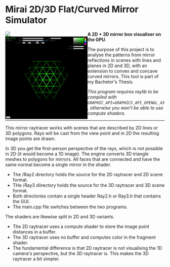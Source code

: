 # Mirai 2D/3D Flat/Curved Mirror Simulator

<img align="left" style="width:260px" src="https://github.com/arceryz/Mirai/blob/master/demo3d.gif" width="288px">
<img align="left" style="width:260px" src="https://github.com/arceryz/Mirai/blob/master/demo2d.gif" width="288px">

**A 2D + 3D mirror box visualiser on the GPU**.

The purpose of this project is to analyse the patterns from mirror reflections in scenes with lines and planes in 2D and 3D, with an extension to convex and concave curved mirrors. This tool is part of my Bachelor's Thesis.

*This program requires raylib to be compiled with `GRAPHIC_API=GRAPHICS_API_OPENGL_43`, otherwise you won't be able to use compute shaders.*

---

This mirror raytracer works with scenes that are described by 2D lines or 3D polygons. Rays will be cast from the view point and in 2D the resulting image points are drawn.

In 3D you get the first-person perspective of the rays, which is not possible in 2D (it would become a 1D image). The engine converts 3D triangle meshes to polygons for mirrors. All faces that are connected and have the same normal become a single mirror in the shader.

- The /Ray2 directory holds the source for the 2D raytracer and 2D scene format.
- THe /Ray3 diirectory holds the source for the 3D raytracer and 3D scene format.
- Both directories contain a single header Ray2.h or Ray3.h that contains the GUI.
- The main.cpp file switches between the two programs.

The shaders are likewise split in 2D and 3D variants.
- The 2D raytracer uses a compute shader to store the image point distances in a buffer.
- The 3D raytracer uses no buffer and computes color in the fragment shader.
- The fundamental difference is that 2D raytracer is not visualising the 1D camera's perspective, but the 3D raytracer is. This makes the 3D raytracer a bit simpler.
